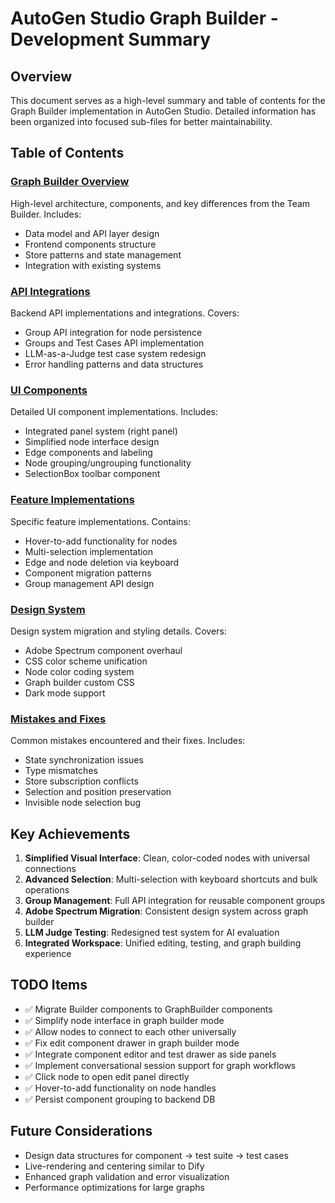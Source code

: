 # AutoGen Studio Graph Builder - Development Summary

## Overview
This document serves as a high-level summary and table of contents for the Graph Builder implementation in AutoGen Studio. Detailed information has been organized into focused sub-files for better maintainability.

## Table of Contents

### [Graph Builder Overview](./graph-builder-overview.md)
High-level architecture, components, and key differences from the Team Builder. Includes:
- Data model and API layer design
- Frontend components structure
- Store patterns and state management
- Integration with existing systems

### [API Integrations](./api-integrations.md)
Backend API implementations and integrations. Covers:
- Group API integration for node persistence
- Groups and Test Cases API implementation
- LLM-as-a-Judge test case system redesign
- Error handling patterns and data structures

### [UI Components](./ui-components.md)
Detailed UI component implementations. Includes:
- Integrated panel system (right panel)
- Simplified node interface design
- Edge components and labeling
- Node grouping/ungrouping functionality
- SelectionBox toolbar component

### [Feature Implementations](./feature-implementations.md)
Specific feature implementations. Contains:
- Hover-to-add functionality for nodes
- Multi-selection implementation
- Edge and node deletion via keyboard
- Component migration patterns
- Group management API design

### [Design System](./design-system.md)
Design system migration and styling details. Covers:
- Adobe Spectrum component overhaul
- CSS color scheme unification
- Node color coding system
- Graph builder custom CSS
- Dark mode support

### [Mistakes and Fixes](./mistakes-and-fixes.md)
Common mistakes encountered and their fixes. Includes:
- State synchronization issues
- Type mismatches
- Store subscription conflicts
- Selection and position preservation
- Invisible node selection bug

## Key Achievements

1. **Simplified Visual Interface**: Clean, color-coded nodes with universal connections
2. **Advanced Selection**: Multi-selection with keyboard shortcuts and bulk operations
3. **Group Management**: Full API integration for reusable component groups
4. **Adobe Spectrum Migration**: Consistent design system across graph builder
5. **LLM Judge Testing**: Redesigned test system for AI evaluation
6. **Integrated Workspace**: Unified editing, testing, and graph building experience

## TODO Items
- ✅ Migrate Builder components to GraphBuilder components
- ✅ Simplify node interface in graph builder mode
- ✅ Allow nodes to connect to each other universally
- ✅ Fix edit component drawer in graph builder mode
- ✅ Integrate component editor and test drawer as side panels
- ✅ Implement conversational session support for graph workflows
- ✅ Click node to open edit panel directly
- ✅ Hover-to-add functionality on node handles
- ✅ Persist component grouping to backend DB

## Future Considerations
- Design data structures for component → test suite → test cases
- Live-rendering and centering similar to Dify
- Enhanced graph validation and error visualization
- Performance optimizations for large graphs
